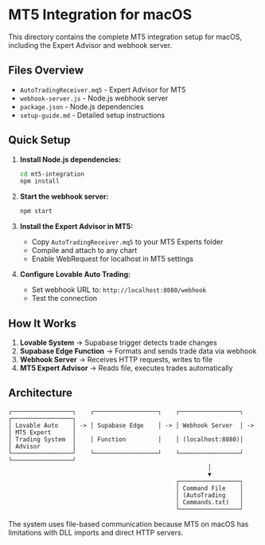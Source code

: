 # MT5 Integration for macOS

This directory contains the complete MT5 integration setup for macOS, including the Expert Advisor and webhook server.

## Files Overview

- `AutoTradingReceiver.mq5` - Expert Advisor for MT5
- `webhook-server.js` - Node.js webhook server
- `package.json` - Node.js dependencies
- `setup-guide.md` - Detailed setup instructions

## Quick Setup

1. **Install Node.js dependencies:**
   ```bash
   cd mt5-integration
   npm install
   ```

2. **Start the webhook server:**
   ```bash
   npm start
   ```

3. **Install the Expert Advisor in MT5:**
   - Copy `AutoTradingReceiver.mq5` to your MT5 Experts folder
   - Compile and attach to any chart
   - Enable WebRequest for localhost in MT5 settings

4. **Configure Lovable Auto Trading:**
   - Set webhook URL to: `http://localhost:8080/webhook`
   - Test the connection

## How It Works

1. **Lovable System** → Supabase trigger detects trade changes
2. **Supabase Edge Function** → Formats and sends trade data via webhook
3. **Webhook Server** → Receives HTTP requests, writes to file
4. **MT5 Expert Advisor** → Reads file, executes trades automatically

## Architecture

```
┌─────────────────┐    ┌──────────────────┐    ┌─────────────────┐    ┌─────────────────┐
│ Lovable Auto    │ -> │ Supabase Edge    │ -> │ Webhook Server  │ -> │ MT5 Expert      │
│ Trading System  │    │ Function         │    │ (localhost:8080)│    │ Advisor         │
└─────────────────┘    └──────────────────┘    └─────────────────┘    └─────────────────┘
                                                        │
                                                        ▼
                                               ┌─────────────────┐
                                               │ Command File    │
                                               │ (AutoTrading    │
                                               │ Commands.txt)   │
                                               └─────────────────┘
```

The system uses file-based communication because MT5 on macOS has limitations with DLL imports and direct HTTP servers.